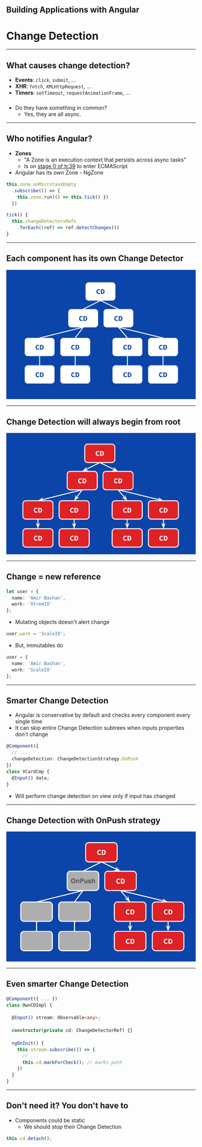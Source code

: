 <!-- .slide: data-background="images/title-slide.jpg" -->
<!-- .slide: id="cd" -->
## Building Applications with Angular

# Change Detection

---

<!-- .slide: id="cd-what-causes" -->
## What causes change detection?

- **Events**: `click`, `submit`, ...
- **XHR**: `fetch`, `XMLHttpRequest`, ...
- **Timers**: `setTimeout`, `requestAnimationFrame`, ...

###

- Do they have something in common?
  - Yes, they are all async.

---

<!-- .slide: id="cd-who-notifies" -->
## Who notifies Angular?

- **Zones**
  - "A Zone is an execution context that persists across async tasks"
  - Is on [stage 0 of tc39](https://github.com/tc39/proposals/blob/master/stage-0-proposals.md) to enter ECMAScript
- Angular has its own Zone - NgZone

```ts
this.zone.onMicrotaskEmpty
  .subscribe(() => {
    this.zone.run(() => this.tick() })
  })
```
```ts
tick() {
  this.changeDetectorsRefs
    .forEach((ref) => ref.detectChanges())
}
```

---

<!-- .slide: id="cd-components-tree" -->
## Each component has its own Change Detector

![Change Detector of components](images/component-cd-tree.png)

---

<!-- .slide: id="cd-components-tree-flow" -->
## Change Detection will always begin from root

![Change Detector of components flow](images/component-cd-tree-flow.png)

---

<!-- .slide: id="cd-change-new-ref" -->
## Change = new reference

```ts
let user = {
  name: 'Amir Bashan',
  work: 'XtremIO'
};
```

- Mutating objects doesn't alert change

```ts
user.work = 'ScaleIO';
```

- But, immutables do

```ts
user = {
  name: 'Amir Bashan',
  work: 'ScaleIO'
};
```

---

<!-- .slide: id="cd-smarter-cd" -->
## Smarter Change Detection

- Angular is conservative by default and checks every component every single time
- It can skip entire Change Detection subtrees when inputs properties don't change

```ts
@Component({
  // ...
  changeDetection: ChangeDetectionStrategy.OnPush
})
class VCardCmp {
  @Input() data;
}
```

- Will perform change detection on view only if input has changed

---

<!-- .slide: id="cd-components-tree-onpush" -->
## Change Detection with OnPush strategy

![Change Detector of components with OnPush](images/component-cd-tree-onpush.png)

---

<!-- .slide: id="cd-even-smarter" -->
## Even smarter Change Detection

```ts
@Component({ ... })
class OwnCDImpl {

  @Input() stream: Observable<any>;

  constructor(private cd: ChangeDetectorRef) {}

  ngOnInit() {
    this.stream.subscribe(() => {
      // ...
      this.cd.markForCheck(); // marks path
    })
  }
}
```

---

<!-- .slide: id="cd-detach" -->
## Don't need it? You don't have to

- Components could be static
  - We should stop their Change Detection

```ts
this.cd.detach();
```
